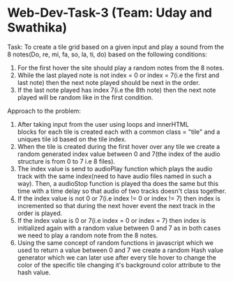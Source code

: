 # Web-Dev-Task-3 (Team: Uday and Swathika)
Task: 
To create a tile grid based on a given input and play a sound from the 8 notes(Do, re, mi, fa, so, la, ti, do) based on the following conditions:
1. For the first hover the site should play a random notes from the 8 notes.
2. While the last played note is not index = 0 or index = 7(i.e the first and last note) then the next note played should be next in the order.
3. If the last note played has index 7(i.e the 8th note) then the next note played will be random like in the first condition.

Approach to the problem:
1. After taking input from the user using loops and innerHTML <div> blocks for each tile is created each with a common class = "tile" and a uniques tile id based on the tile index.
2. When the tile is created during the first hover over any tile we create a random generated index value between 0 and 7(the index of the audio structure is from 0 to 7 i.e 8 files).
3. The index value is send to audioPlay function which plays the audio track with the same index(need to have audio files named in such a way). Then, a audioStop function is played tha does the same but this time with a time delay so that audio of two tracks doesn't class together.
4. If the index value is not 0 or 7(i.e index != 0 or index != 7) then index is incremented so that during the next hover event the next track in the order is played.
5. If the index value is 0 or 7(i.e index = 0 or index = 7) then index is initialized again with a random value between 0 and 7 as in both cases we need to play a random note from the 8 notes.
6. Using the same concept of random functions in javascript which we used to return a value between 0 and 7 we create a random Hash value generator which we can later use after every tile hover to change the color of the specific tile changing it's background color attribute to the hash value.
